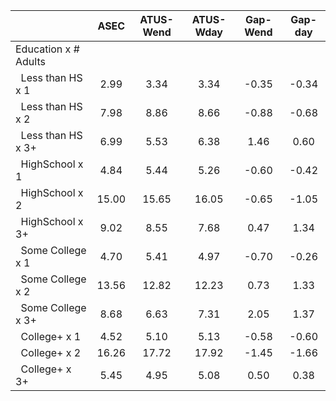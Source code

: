 
|                      |         ASEC |    ATUS-Wend |    ATUS-Wday |     Gap-Wend |      Gap-day |
| -------------------- | :----------: | :----------: | :----------: | :----------: | :----------: |
| Education x # Adults |              |              |              |              |              |
| &nbsp;&nbsp;Less than HS x 1 |         2.99 |         3.34 |         3.34 |        -0.35 |        -0.34 |
| &nbsp;&nbsp;Less than HS x 2 |         7.98 |         8.86 |         8.66 |        -0.88 |        -0.68 |
| &nbsp;&nbsp;Less than HS x 3+ |         6.99 |         5.53 |         6.38 |         1.46 |         0.60 |
| &nbsp;&nbsp;HighSchool x 1 |         4.84 |         5.44 |         5.26 |        -0.60 |        -0.42 |
| &nbsp;&nbsp;HighSchool x 2 |        15.00 |        15.65 |        16.05 |        -0.65 |        -1.05 |
| &nbsp;&nbsp;HighSchool x 3+ |         9.02 |         8.55 |         7.68 |         0.47 |         1.34 |
| &nbsp;&nbsp;Some College x 1 |         4.70 |         5.41 |         4.97 |        -0.70 |        -0.26 |
| &nbsp;&nbsp;Some College x 2 |        13.56 |        12.82 |        12.23 |         0.73 |         1.33 |
| &nbsp;&nbsp;Some College x 3+ |         8.68 |         6.63 |         7.31 |         2.05 |         1.37 |
| &nbsp;&nbsp;College+ x 1 |         4.52 |         5.10 |         5.13 |        -0.58 |        -0.60 |
| &nbsp;&nbsp;College+ x 2 |        16.26 |        17.72 |        17.92 |        -1.45 |        -1.66 |
| &nbsp;&nbsp;College+ x 3+ |         5.45 |         4.95 |         5.08 |         0.50 |         0.38 |

